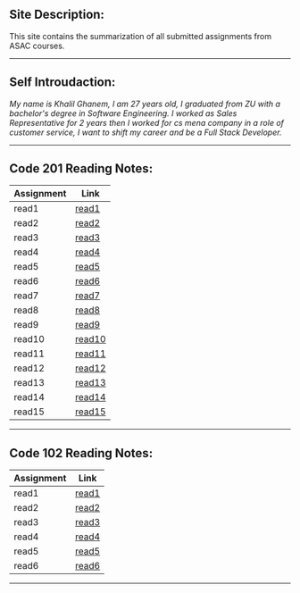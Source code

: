 ## Site Description:
This site contains the summarization of all submitted assignments from ASAC courses.

***

## Self Introudaction:

*My name is Khalil Ghanem, I am 27 years old, I graduated from ZU with a bachelor's degree in Software Engineering. I worked as Sales Representative for 2 years then I worked for cs mena company in a role of customer service, I want to shift my career and be a Full Stack Developer.*

***

## Code 201 Reading Notes:


| Assignment | Link |
| ------ | ----------- |
| read1 | [read1]() |
| read2 | [read2]() |
| read3 | [read3]() |
| read4 | [read4]() |
| read5 | [read5]() |
| read6 | [read6]() |
| read7 | [read7]() |
| read8 | [read8]() |
| read9 | [read9]() |
| read10 | [read10]() |
| read11 | [read11]() |
| read12 | [read12]() |
| read13 | [read13]() |
| read14 | [read14]() |
| read15 | [read15]() |




***




## Code 102 Reading Notes:


| Assignment | Link |
| ------ | ----------- |
| read1 | [read1](code102/read1.md) |
| read2 | [read2](code102/read2.md) |
| read3 | [read3](code102/read3.md) |
| read4 | [read4](code102/read4.md) |
| read5 | [read5](code102/read5.md) |
| read6 | [read6](code102/read6.md) |

***